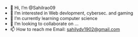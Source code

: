 - 👋 Hi, I’m @Sahilrao09
- 👀 I’m interested in Web devlopment, cybersec. and gaming
- 🌱 I’m currently learning computer science
- 💞️ I’m looking to collaborate on ...
- 📫 How to reach me Email: sahilydv1902@gmail.com

<!---
Sahilrao09/Sahilrao09 is a ✨ special ✨ repository because its `README.md` (this file) appears on your GitHub profile.
You can click the Preview link to take a look at your changes.
--->
